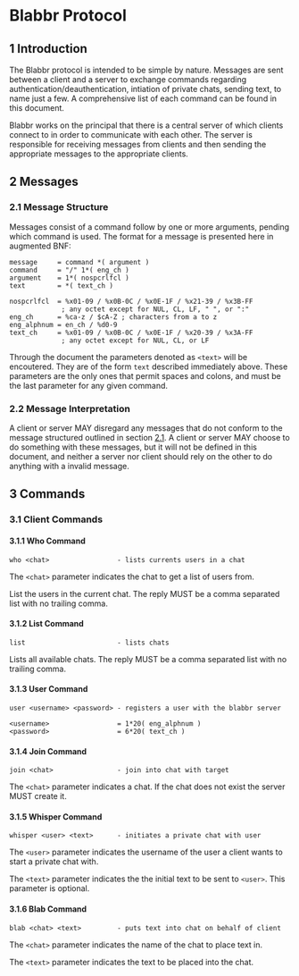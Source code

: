 # Blabbr Protocol

## 1 Introduction

The Blabbr protocol is intended to be simple by nature. Messages are sent between a client and a server to exchange commands regarding authentication/deauthentication, intiation of private chats, sending text, to name just a few. A comprehensive list of each command can be found in this document.

Blabbr works on the principal that there is a central server of which clients connect to in order to communicate with each other. The server is responsible for receiving messages from clients and then sending the appropriate messages to the appropriate clients.

## 2 Messages

### 2.1 Message Structure

Messages consist of a command follow by one or more arguments, pending which command is used. The format for a message is presented here in augmented BNF:

    message     = command *( argument )
    command     = "/" 1*( eng_ch )
    argument    = 1*( nospcrlfcl )
    text        = *( text_ch )
    
    nospcrlfcl  = %x01-09 / %x0B-0C / %x0E-1F / %x21-39 / %x3B-FF
                 ; any octet except for NUL, CL, LF, " ", or ":"
    eng_ch      = %ca-z / $cA-Z ; characters from a to z
    eng_alphnum = en_ch / %d0-9
    text_ch     = %x01-09 / %x0B-0C / %x0E-1F / %x20-39 / %x3A-FF
                 ; any octet except for NUL, CL, or LF

Through the document the parameters denoted as `<text>` will be encoutered. They are of the form `text` described immediately above. These parameters are the only ones that permit spaces and colons, and must be the last parameter for any given command.


### 2.2 Message Interpretation

A client or server MAY disregard any messages that do not conform to the message structured outlined in section [2.1](#21-message-structure). A client or server MAY choose to do something with these messages, but it will not be defined in this document, and neither a server nor client should rely on the other to do anything with a invalid message.


## 3 Commands

### 3.1 Client Commands

#### 3.1.1 Who Command

    who <chat>			       - lists currents users in a chat

The `<chat>` parameter indicates the chat to get a list of users from.

List the users in the current chat. The reply MUST be a comma separated list with no trailing comma.

#### 3.1.2 List Command

    list                       - lists chats

Lists all available chats. The reply MUST be a comma separated list with no trailing comma.

#### 3.1.3 User Command

    user <username> <password> - registers a user with the blabbr server
    
    <username>                 = 1*20( eng_alphnum )
    <password>                 = 6*20( text_ch )

#### 3.1.4 Join Command

    join <chat>                - join into chat with target

The `<chat>` parameter indicates a chat. If the chat does not exist the server MUST create it.

#### 3.1.5 Whisper Command

    whisper <user> <text>      - initiates a private chat with user

The `<user>` parameter indicates the username of the user a client wants to start a private chat with.

The `<text>` parameter indicates the the initial text to be sent to `<user>`. This parameter is optional.

#### 3.1.6 Blab Command

    blab <chat> <text>         - puts text into chat on behalf of client

The `<chat>` parameter indicates the name of the chat to place text in.

The `<text>` parameter indicates the text to be placed into the chat.
